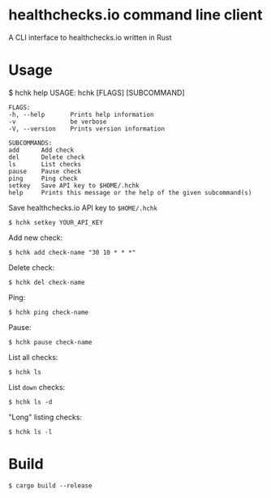 # healthchecks.io command line client

A CLI interface to healthchecks.io written in Rust

# Usage

$ hchk help
    USAGE:
    hchk [FLAGS] [SUBCOMMAND]

    FLAGS:
    -h, --help       Prints help information
    -v               be verbose
    -V, --version    Prints version information

    SUBCOMMANDS:
    add      Add check
    del      Delete check
    ls       List checks
    pause    Pause check
    ping     Ping check
    setkey   Save API key to $HOME/.hchk
    help     Prints this message or the help of the given subcommand(s)

Save healthchecks.io API key to `$HOME/.hchk`

    $ hchk setkey YOUR_API_KEY

Add new check:

    $ hchk add check-name "30 10 * * *"

Delete check:

    $ hchk del check-name

Ping:

    $ hchk ping check-name

Pause:

    $ hchk pause check-name

List all checks:

    $ hchk ls

List `down` checks:

    $ hchk ls -d

"Long" listing checks:

    $ hchk ls -l

# Build

`$ cargo build --release`
